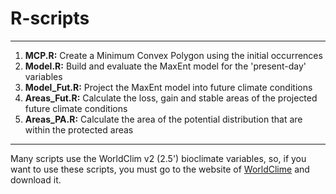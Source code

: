 # R-scripts

***

1. **MCP.R:** Create a Minimum Convex Polygon using the initial occurrences
2. **Model.R:** Build and evaluate the MaxEnt model for the 'present-day' variables 
3. **Model_Fut.R:** Project the MaxEnt model into future climate conditions
4. **Areas_Fut.R:** Calculate the loss, gain and stable areas of the projected future climate conditions
5. **Areas_PA.R:** Calculate the area of the potential distribution that are within the protected areas

***

Many scripts use the  WorldClim v2 (2.5') bioclimate variables, so, if you want to use these scripts, you must go to the website of [WorldClime](https://www.worldclim.org/data/worldclim21.html) and download it.

